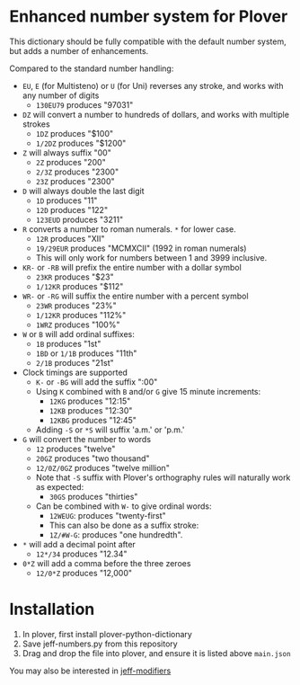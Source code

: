 # Enhanced number system for Plover

This dictionary should be fully compatible with the default number system, but
adds a number of enhancements.

Compared to the standard number handling:

* `EU`, `E` (for Multisteno) or `U` (for Uni) reverses any stroke, and works with any number of digits
  - `130EU79` produces "97031"
* `DZ` will convert a number to hundreds of dollars, and works with multiple strokes
  - `1DZ` produces "$100"
  - `1/2DZ` produces "$1200"
* `Z` will always suffix "00"
  - `2Z` produces "200"
  - `2/3Z` produces "2300"
  - `23Z` produces "2300"
* `D` will always double the last digit
  - `1D` produces "11"
  - `12D` produces "122"
  - `123EUD` produces "3211"
* `R` converts a number to roman numerals. `*` for lower case.
  - `12R` produces "XII"
  - `19/29EUR` produces "MCMXCII" (1992 in roman numerals)
  - This will only work for numbers between 1 and 3999 inclusive.
* `KR-` or `-RB` will prefix the entire number with a dollar symbol
  - `23KR` produces "$23"
  - `1/12KR` produces "$112"
* `WR-` or `-RG` will suffix the entire number with a percent symbol
  - `23WR` produces "23%"
  - `1/12KR` produces "112%"
  - `1WRZ` produces "100%"
* `W` or `B` will add ordinal suffixes:
  - `1B` produces "1st"
  - `1BD` or `1/1B` produces "11th"
  - `2/1B` produces "21st"
* Clock timings are supported
  - `K-` or `-BG` will add the suffix ":00"
  - Using `K` combined with `B` and/or `G` give 15 minute increments:
    - `12KG` produces "12:15"
    - `12KB` produces "12:30"
    - `12KBG` produces "12:45"
  - Adding `-S` or `*S` will suffix 'a.m.' or 'p.m.'
* `G` will convert the number to words
  - `12` produces "twelve"
  - `20GZ` produces "two thousand"
  - `12/0Z/0GZ` produces "twelve million"
  - Note that `-S` suffix with Plover's orthography rules will naturally work as expected:
    - `30GS` produces "thirties"
  - Can be combined with `W-` to give ordinal words:
    -  `12WEUG`: produces "twenty-first"
    -  This can also be done as a suffix stroke:
    -  `1Z/#W-G`: produces "one hundredth".
* `*` will add a decimal point after
  - `12*/34` produces "12.34"
* `0*Z` will add a comma before the three zeroes
  - `12/0*Z` produces "12,000"

# Installation

1. In plover, first install plover-python-dictionary
2. Save jeff-numbers.py from this repository
3. Drag and drop the file into plover, and ensure it is listed above `main.json`

You may also be interested in [jeff-modifiers](https://github.com/jthlim/jeff-modifiers)
